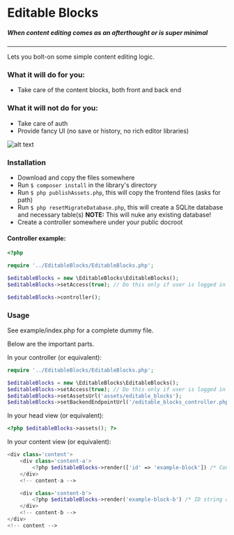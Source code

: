 # Editable Blocks

##### When content editing comes as an afterthought or is super minimal

-------
Lets you bolt-on some simple content editing logic.

### What it will do for you:

 * Take care of the content blocks, both front and back end

### What it will **not** do for you:
 * Take care of auth
 * Provide fancy UI (no save or history, no rich editor libraries)

![alt text](http://i.imgur.com/SE1l5Op.gif "Demo")

### Installation
 * Download and copy the files somewhere
 * Run ```$ composer install``` in the library's directory
 * Run ```$ php publishAssets.php```, this will copy the frontend files (asks for path)
 * Run ```$ php resetMigrateDatabase.php```, this will create a SQLite database and necessary table(s) **NOTE:** This will nuke any existing database!
 * Create a controller somewhere under your public docroot

#### Controller example:
```php
<?php

require '../EditableBlocks/EditableBlocks.php';

$editableBlocks = new \EditableBlocks\EditableBlocks();
$editableBlocks->setAccess(true); // Do this only if user is logged in as admin in your own project!

$editableBlocks->controller();
```

### Usage
See example/index.php for a complete dummy file.

Below are the important parts.

In your controller (or equivalent):
```php
require '../EditableBlocks/EditableBlocks.php';

$editableBlocks = new \EditableBlocks\EditableBlocks();
$editableBlocks->setAccess(true); // Do this only if user is logged in as admin in your own project!
$editableBlocks->setAssetsUrl('assets/editable_blocks');
$editableBlocks->setBackendEndpointUrl('/editable_blocks_controller.php');
```
In your head view (or equivalent):
```php
<?php $editableBlocks->assets(); ?>
```
In your content view (or equivalent):
```php
<div class='content'>
    <div class='content-a'>
        <?php $editableBlocks->render(['id' => 'example-block']) /* Config array as argument */ ?>
    </div>
    <!-- content-a -->

    <div class='content-b'>
        <?php $editableBlocks->render('example-block-b') /* ID string as argument */ ?>
    </div>
    <!-- content-b -->
</div>
<!-- content -->
```

